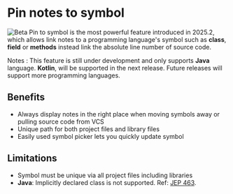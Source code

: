 # Pin notes to symbol
![Beta](beta.svg) Pin to symbol is the most powerful feature introduced in 2025.2, which allows link notes to a programming language's symbol
such as **class**, **field** or **methods** instead link the absolute line number of source code.

Notes
: This feature is still under development and only supports **Java** language.
**Kotlin**, will be supported in the next release.
Future releases will support more programming languages.

## Benefits
- Always display notes in the right place when moving symbols away or pulling source code from VCS
- Unique path for both project files and library files
- Easily used symbol picker lets you quickly update symbol

## Limitations

- Symbol must be unique via all project files including libraries
- **Java**: Implicitly declared class is not supported. Ref: <a href="https://openjdk.org/jeps/463">JEP 463</a>.
